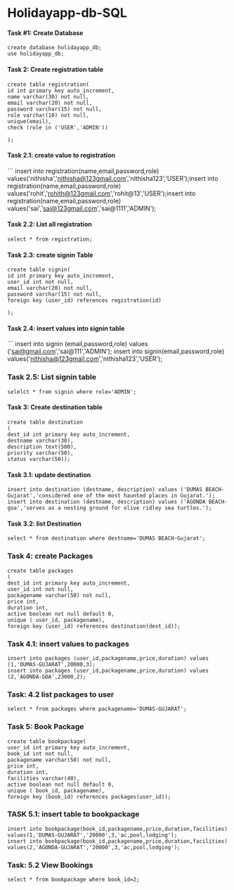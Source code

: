 # Holidayapp-db-SQL

#### Task #1: Create Database
```
create database holidayapp_db;
use holidayapp_db;
```
#### Task 2: Create registration table
```
create table registration(
id int primary key auto_increment,
name varchar(30) not null,
email varchar(20) not null,
password varchar(15) not null,
role varchar(10) not null,
unique(email),
check (role in ('USER','ADMIN'))
​
);
```

#### Task 2.1: create value to registration
​```
insert into registration(name,email,password,role) values('nithisha','nithisha@123gmail.com','nithisha123','USER');
​
insert into registration(name,email,password,role) values('rohit','rohith@123gmail.com','rohit@13','USER');
​
insert into registration(name,email,password,role) values('sai','sai@123gmail.com','sai@1111','ADMIN');


#### Task 2.2: List all registration
```
select * from registration;
```

#### Task 2.3: create signin Table
```
create table signin(
id int primary key auto_increment,
user_id int not null,
email varchar(20) not null,
password varchar(15) not null,
foreign key (user_id) references registration(id)
​
);
``` 

#### Task 2.4: insert values into signin table
​```
insert into signin (email,password,role) values ('sai@gmail.com','sai@111','ADMIN');
insert into signin(email,password,role) values('nithisha@123gmail.com','nithisha123','USER');

### Task 2.5: List signin table
```
selelct * from signin where role='ADMIN';
```
#### Task 3: Create destination table
```
create table destination
(
dest_id int primary key auto_increment,
destname varchar(30),
description text(500),
priority varchar(50),
status varchar(50));
```
#### Task 3.1: update destination
```
insert into destination (destname, description) values ('DUMAS BEACH-Gujarat','considered one of the most haunted places in Gujarat.');
insert into destination (destname, description) values ('AGONDA BEACH-goa','serves as a nesting ground for olive ridley sea turtles.');
```
#### Task 3.2: list Destination
```
select * from destination where destname='DUMAS BEACH-Gujarat';

```
### Task 4: create Packages
```
create table packages 
( 
dest_id int primary key auto_increment,
user_id int not null,
packagename varchar(50) not null,
price int,
duration int,
active boolean not null default 0,
unique ( user_id, packagename),
foreign key (user_id) references destination(dest_id));
```
### Task 4.1: insert values to packages
```
insert into packages (user_id,packagename,price,duration) values (1,'DUMAS-GUJARAT',20000,3);
insert into packages (user_id,packagename,price,duration) values (2,'AGONDA-GOA',23000,2);
```
### Task: 4.2 list packages to user
```
select * from packages where packagename='DUMAS-GUJARAT';
```
### Task 5: Book Package
```
create table bookpackage(
user_id int primary key auto_increment,
book_id int not null,
packagename varchar(50) not null,
price int,
duration int,
facilities varchar(40),
active boolean not null default 0,
unique ( book_id, packagename),
foreign key (book_id) references packages(user_id));
```
### TASK 5.1: insert table to bookpackage
```
insert into bookpackage(book_id,packagename,price,duration,facilities) values(1,'DUMAS-GUJARAT','20000',3,'ac,pool,lodging');
insert into bookpackage(book_id,packagename,price,duration,facilities) values(2,'AGONDA-GUJARAT','20000',3,'ac,pool,lodging');
```
### Task: 5.2 View Bookings
```
select * from bookpackage where book_id=2;
```